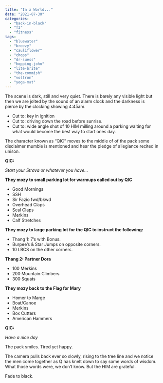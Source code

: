 ```yaml
---
title: "In a World..."
date: "2021-07-30"
categories: 
  - "back-in-black"
  - "f3"
  - "fitness"
tags: 
  - "bluewater"
  - "breezy"
  - "cauliflower"
  - "chops"
  - "dr-suess"
  - "hopping-john"
  - "lite-brite"
  - "the-commish"
  - "voltron"
  - "yoga-mat"
---
```


The scene is dark, still and very quiet. There is barely any visible light but then we are jolted by the sound of an alarm clock and the darkness is pierce by the clocking showing 4:45am.  

- Cut to: key in ignition
- Cut to: driving down the road before sunrise.
- Cut to: wide angle shot of 10 HIM milling around a parking waiting for what would become the best way to start ones day. 

The character known as “QIC” moves to the middle of of the pack some disclaimer mumble is mentioned and hear the pledge of allegiance recited in unison.

**QIC:**

_Start your Strava or whatever you have..._

**They mozy to small parking lot for warmups called out by QIC**

- Good Mornings
- SSH
- Sir Fazio fwd/bkwd
- Overhead Claps
- Seal Claps
- Merkins
- Calf Stretches

**They mozy to large parking lot for the QIC to instruct the following:** 

- Thang 1: 7’s with Bonus.
- Burpee’s & Star Jumps on opposite corners. 
- 10 LBCS on the other corners. 

**Thang 2: Partner Dora**

- 100 Merkins
- 200 Mountain Climbers
- 300 Squats

**They mozy back to the Flag for Mary**

- Homer to Marge
- Boat/Canoe
- Merkins
- Box Cutters
- American Hammers

**QIC:**

_Have a nice day_

The pack smiles. Tired yet happy.

The camera pulls back ever so slowly, rising to the tree line and we notice the men come together as Q has knelt down to say some words of wisdom. What those words were, we don’t know. But the HIM are grateful.

Fade to black.
